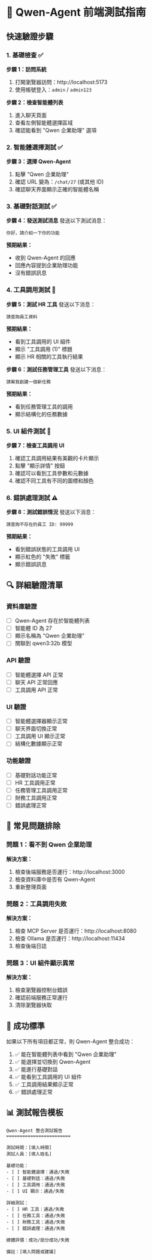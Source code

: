 # 🧪 Qwen-Agent 前端測試指南

## 快速驗證步驟

### 1. 基礎檢查 ✅

**步驟 1：訪問系統**

1. 打開瀏覽器訪問：http://localhost:5173
2. 使用帳號登入：`admin` / `admin123`

**步驟 2：檢查智能體列表**

1. 進入聊天頁面
2. 查看左側智能體選擇區域
3. 確認能看到 "Qwen 企業助理" 選項

### 2. 智能體選擇測試 ✅

**步驟 3：選擇 Qwen-Agent**

1. 點擊 "Qwen 企業助理"
2. 確認 URL 變為：`/chat/27` (或其他 ID)
3. 確認聊天界面顯示正確的智能體名稱

### 3. 基礎對話測試 ✅

**步驟 4：發送測試消息**
發送以下測試消息：

```
你好，請介紹一下你的功能
```

**預期結果：**

- 收到 Qwen-Agent 的回應
- 回應內容提到企業助理功能
- 沒有錯誤訊息

### 4. 工具調用測試 🔧

**步驟 5：測試 HR 工具**
發送以下消息：

```
請查詢員工資料
```

**預期結果：**

- 看到工具調用的 UI 組件
- 顯示 "工具調用 (1)" 標題
- 顯示 HR 相關的工具執行結果

**步驟 6：測試任務管理工具**
發送以下消息：

```
請幫我創建一個新任務
```

**預期結果：**

- 看到任務管理工具的調用
- 顯示結構化的任務數據

### 5. UI 組件測試 🎨

**步驟 7：檢查工具調用 UI**

1. 確認工具調用結果有美觀的卡片顯示
2. 點擊 "顯示詳情" 按鈕
3. 確認可以看到工具參數和元數據
4. 確認不同工具有不同的圖標和顏色

### 6. 錯誤處理測試 ⚠️

**步驟 8：測試錯誤情況**
發送以下消息：

```
請查詢不存在的員工 ID: 99999
```

**預期結果：**

- 看到錯誤狀態的工具調用 UI
- 顯示紅色的 "失敗" 標籤
- 顯示錯誤訊息

## 🔍 詳細驗證清單

### 資料庫驗證

- [ ] Qwen-Agent 存在於智能體列表
- [ ] 智能體 ID 為 27
- [ ] 顯示名稱為 "Qwen 企業助理"
- [ ] 關聯到 qwen3:32b 模型

### API 驗證

- [ ] 智能體選擇 API 正常
- [ ] 聊天 API 正常回應
- [ ] 工具調用 API 正常

### UI 驗證

- [ ] 智能體選擇器顯示正常
- [ ] 聊天界面切換正常
- [ ] 工具調用 UI 顯示正常
- [ ] 結構化數據顯示正常

### 功能驗證

- [ ] 基礎對話功能正常
- [ ] HR 工具調用正常
- [ ] 任務管理工具調用正常
- [ ] 財務工具調用正常
- [ ] 錯誤處理正常

## 🚨 常見問題排除

### 問題 1：看不到 Qwen 企業助理

**解決方案：**

1. 檢查後端服務是否運行：http://localhost:3000
2. 檢查資料庫中是否有 Qwen-Agent
3. 重新整理頁面

### 問題 2：工具調用失敗

**解決方案：**

1. 檢查 MCP Server 是否運行：http://localhost:8080
2. 檢查 Ollama 是否運行：http://localhost:11434
3. 檢查後端日誌

### 問題 3：UI 組件顯示異常

**解決方案：**

1. 檢查瀏覽器控制台錯誤
2. 確認前端服務正常運行
3. 清除瀏覽器快取

## 🎯 成功標準

如果以下所有項目都正常，則 Qwen-Agent 整合成功：

1. ✅ 能在智能體列表中看到 "Qwen 企業助理"
2. ✅ 能選擇並切換到 Qwen-Agent
3. ✅ 能進行基礎對話
4. ✅ 能看到工具調用的 UI 組件
5. ✅ 工具調用結果顯示正常
6. ✅ 錯誤處理正常

## 📊 測試報告模板

```
Qwen-Agent 整合測試報告
========================

測試時間：[填入時間]
測試人員：[填入姓名]

基礎功能：
- [ ] 智能體選擇：通過/失敗
- [ ] 基礎對話：通過/失敗
- [ ] 工具調用：通過/失敗
- [ ] UI 顯示：通過/失敗

詳細測試：
- [ ] HR 工具：通過/失敗
- [ ] 任務工具：通過/失敗
- [ ] 財務工具：通過/失敗
- [ ] 錯誤處理：通過/失敗

總體評價：成功/部分成功/失敗

備註：[填入問題或建議]
```
